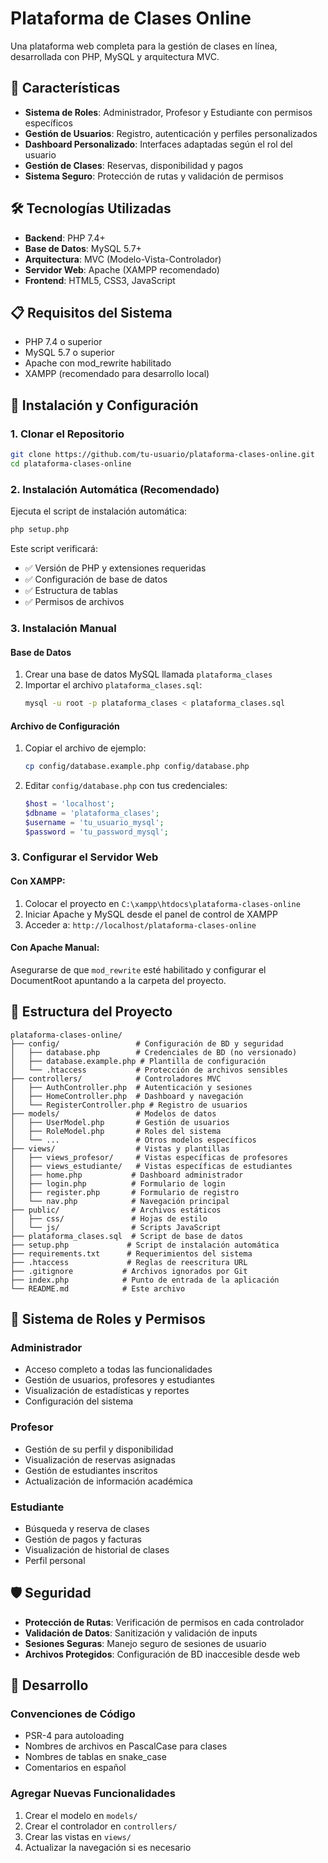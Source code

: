 # Plataforma de Clases Online

Una plataforma web completa para la gestión de clases en línea, desarrollada con PHP, MySQL y arquitectura MVC.

## 🚀 Características

- **Sistema de Roles**: Administrador, Profesor y Estudiante con permisos específicos
- **Gestión de Usuarios**: Registro, autenticación y perfiles personalizados
- **Dashboard Personalizado**: Interfaces adaptadas según el rol del usuario
- **Gestión de Clases**: Reservas, disponibilidad y pagos
- **Sistema Seguro**: Protección de rutas y validación de permisos

## 🛠️ Tecnologías Utilizadas

- **Backend**: PHP 7.4+
- **Base de Datos**: MySQL 5.7+
- **Arquitectura**: MVC (Modelo-Vista-Controlador)
- **Servidor Web**: Apache (XAMPP recomendado)
- **Frontend**: HTML5, CSS3, JavaScript

## 📋 Requisitos del Sistema

- PHP 7.4 o superior
- MySQL 5.7 o superior
- Apache con mod_rewrite habilitado
- XAMPP (recomendado para desarrollo local)

## 🚀 Instalación y Configuración

### 1. Clonar el Repositorio

```bash
git clone https://github.com/tu-usuario/plataforma-clases-online.git
cd plataforma-clases-online
```

### 2. Instalación Automática (Recomendado)

Ejecuta el script de instalación automática:

```bash
php setup.php
```

Este script verificará:
- ✅ Versión de PHP y extensiones requeridas
- ✅ Configuración de base de datos
- ✅ Estructura de tablas
- ✅ Permisos de archivos

### 3. Instalación Manual

#### Base de Datos
1. Crear una base de datos MySQL llamada `plataforma_clases`
2. Importar el archivo `plataforma_clases.sql`:
   ```bash
   mysql -u root -p plataforma_clases < plataforma_clases.sql
   ```

#### Archivo de Configuración
1. Copiar el archivo de ejemplo:
   ```bash
   cp config/database.example.php config/database.php
   ```

2. Editar `config/database.php` con tus credenciales:
   ```php
   $host = 'localhost';
   $dbname = 'plataforma_clases';
   $username = 'tu_usuario_mysql';
   $password = 'tu_password_mysql';
   ```

### 3. Configurar el Servidor Web

#### Con XAMPP:
1. Colocar el proyecto en `C:\xampp\htdocs\plataforma-clases-online`
2. Iniciar Apache y MySQL desde el panel de control de XAMPP
3. Acceder a: `http://localhost/plataforma-clases-online`

#### Con Apache Manual:
Asegurarse de que `mod_rewrite` esté habilitado y configurar el DocumentRoot apuntando a la carpeta del proyecto.


## 📁 Estructura del Proyecto

```
plataforma-clases-online/
├── config/                 # Configuración de BD y seguridad
│   ├── database.php        # Credenciales de BD (no versionado)
│   ├── database.example.php # Plantilla de configuración
│   └── .htaccess           # Protección de archivos sensibles
├── controllers/            # Controladores MVC
│   ├── AuthController.php  # Autenticación y sesiones
│   ├── HomeController.php  # Dashboard y navegación
│   └── RegisterController.php # Registro de usuarios
├── models/                 # Modelos de datos
│   ├── UserModel.php       # Gestión de usuarios
│   ├── RoleModel.php       # Roles del sistema
│   └── ...                 # Otros modelos específicos
├── views/                  # Vistas y plantillas
│   ├── views_profesor/     # Vistas específicas de profesores
│   ├── views_estudiante/   # Vistas específicas de estudiantes
│   ├── home.php           # Dashboard administrador
│   ├── login.php          # Formulario de login
│   ├── register.php       # Formulario de registro
│   └── nav.php            # Navegación principal
├── public/                # Archivos estáticos
│   ├── css/               # Hojas de estilo
│   └── js/                # Scripts JavaScript
├── plataforma_clases.sql  # Script de base de datos
├── setup.php             # Script de instalación automática
├── requirements.txt      # Requerimientos del sistema
├── .htaccess             # Reglas de reescritura URL
├── .gitignore           # Archivos ignorados por Git
├── index.php            # Punto de entrada de la aplicación
└── README.md            # Este archivo
```

## 🔐 Sistema de Roles y Permisos

### Administrador
- Acceso completo a todas las funcionalidades
- Gestión de usuarios, profesores y estudiantes
- Visualización de estadísticas y reportes
- Configuración del sistema

### Profesor
- Gestión de su perfil y disponibilidad
- Visualización de reservas asignadas
- Gestión de estudiantes inscritos
- Actualización de información académica

### Estudiante
- Búsqueda y reserva de clases
- Gestión de pagos y facturas
- Visualización de historial de clases
- Perfil personal

## 🛡️ Seguridad

- **Protección de Rutas**: Verificación de permisos en cada controlador
- **Validación de Datos**: Sanitización y validación de inputs
- **Sesiones Seguras**: Manejo seguro de sesiones de usuario
- **Archivos Protegidos**: Configuración de BD inaccesible desde web

## 📝 Desarrollo

### Convenciones de Código
- PSR-4 para autoloading
- Nombres de archivos en PascalCase para clases
- Nombres de tablas en snake_case
- Comentarios en español

### Agregar Nuevas Funcionalidades
1. Crear el modelo en `models/`
2. Crear el controlador en `controllers/`
3. Crear las vistas en `views/`
4. Actualizar la navegación si es necesario
